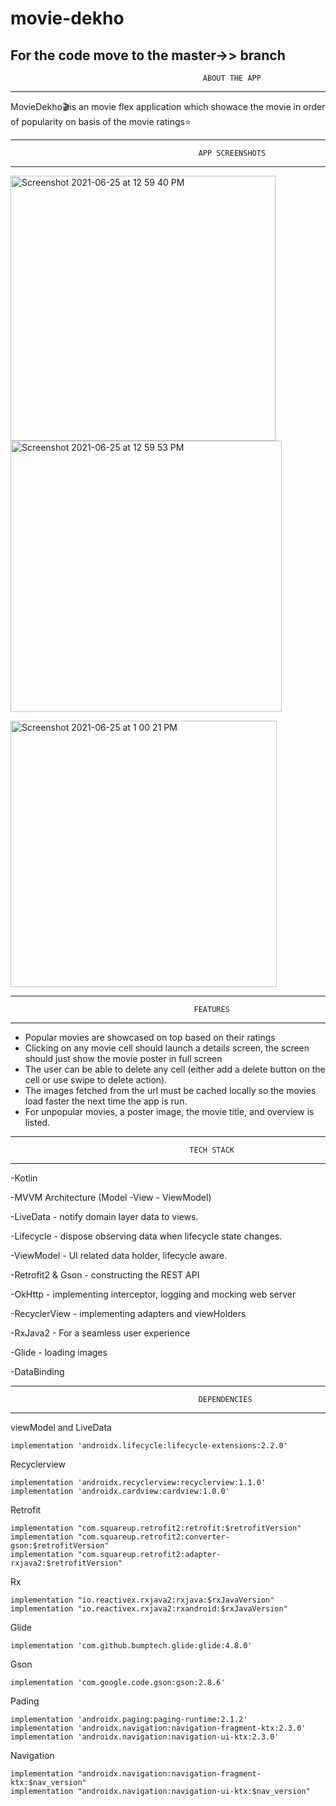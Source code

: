 # movie-dekho

For the code move to the master->> branch
---------------------------------------------------
                                               ABOUT THE APP
---------------------------------------------------             
MovieDekho🎬is an movie flex application which showace the movie in order of popularity on basis of 
the movie ratings⭐️

----------------------------------------------------
                                              APP SCREENSHOTS
----------------------------------------------------                   
<img width="424" alt="Screenshot 2021-06-25 at 12 59 40 PM" src="https://user-images.githubusercontent.com/62813305/123387933-ebfdae80-d5b5-11eb-855e-8f9c0e7a3704.png"> <img width="434" alt="Screenshot 2021-06-25 at 12 59 53 PM" src="https://user-images.githubusercontent.com/62813305/123387942-edc77200-d5b5-11eb-814c-3631d8b2d643.png">

<img width="426" alt="Screenshot 2021-06-25 at 1 00 21 PM" src="https://user-images.githubusercontent.com/62813305/123387944-eef89f00-d5b5-11eb-95e4-10dc503d8a05.png">

----------------------------------------------------
                                             FEATURES
----------------------------------------------------     


- Popular movies are showcased on top based on their ratings
- Clicking on any movie cell should launch a details screen, the screen should just show the movie poster in full screen
- The user can be able to delete any cell (either add a delete button on the cell or use swipe to delete action).
- The images fetched from the url must be cached locally so the movies load faster the next time the app is run.
-  For unpopular movies, a poster image, the movie title, and overview is listed. 



----------------------------------------------------
                                            TECH STACK
----------------------------------------------------   




-Kotlin

-MVVM Architecture (Model -View - ViewModel)

-LiveData - notify domain layer data to views.

-Lifecycle - dispose observing data when lifecycle state changes.

-ViewModel - UI related data holder, lifecycle aware.

-Retrofit2 & Gson - constructing the REST API

-OkHttp - implementing interceptor, logging and mocking web server

-RecyclerView - implementing adapters and viewHolders

-RxJava2 - For a seamless user experience

-Glide - loading images

-DataBinding


----------------------------------------------------
                                              DEPENDENCIES
----------------------------------------------------     


viewModel and LiveData


    implementation 'androidx.lifecycle:lifecycle-extensions:2.2.0'

Recyclerview



    implementation 'androidx.recyclerview:recyclerview:1.1.0'
    implementation 'androidx.cardview:cardview:1.0.0'


Retrofit


    implementation "com.squareup.retrofit2:retrofit:$retrofitVersion"
    implementation "com.squareup.retrofit2:converter-gson:$retrofitVersion"
    implementation "com.squareup.retrofit2:adapter-rxjava2:$retrofitVersion"

Rx



    implementation "io.reactivex.rxjava2:rxjava:$rxJavaVersion"
    implementation "io.reactivex.rxjava2:rxandroid:$rxJavaVersion"


Glide



    implementation 'com.github.bumptech.glide:glide:4.8.0'


Gson



    implementation 'com.google.code.gson:gson:2.8.6'


Pading


    implementation 'androidx.paging:paging-runtime:2.1.2'
    implementation 'androidx.navigation:navigation-fragment-ktx:2.3.0'
    implementation 'androidx.navigation:navigation-ui-ktx:2.3.0'

Navigation



    implementation "androidx.navigation:navigation-fragment-ktx:$nav_version"
    implementation "androidx.navigation:navigation-ui-ktx:$nav_version"               
